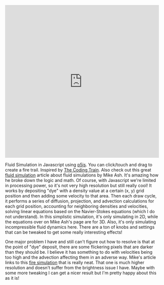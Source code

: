 <iframe
  title="Fluid Simulation"
  src="https://lukeworks.tech/sketch/fluid-simulation"
  frameborder="0"
  width="100%"
  height="500px"
  scrolling="no"
></iframe>

Fluid Simulation in Javascript using [p5js][]. You can click/touch and drag to
create a fire trail. Inspired by [The Coding Train][]. Also check out this great
[fluid simulation][] article about fluid simulations by Mike Ash. It's amazing
how he broke down the logic and math. Of course, with Javascript we're limited
in processing power, so it's not very high resolution but still really cool! It
works by depositing "dye" with a density value at a certain (x, y) grid position
and then adding some velocity to that area. Then each draw cycle, it performs a
series of diffusion, projection, and advection calculations for each grid
position, accounting for neighboring densities and velocities, solving linear
equations based on the Navier-Stokes equations (which I do not understand). In
this simplistic simulation, it's only simulating in 2D, while the equations over
on Mike Ash's page are for 3D. Also, it's only simulating incompressible fluid
dynamics here. There are a ton of knobs and settings that can be tweaked to get
some really interesting effects!

One major problem I have and still can't figure out how to resolve is that at
the point of "dye" deposit, there are some flickering pixels that are darker
than they should be. I believe it has something to do with velocities being too
high and the advection affecting them in an adverse way. Mike's article links to
this [fire simulation][] that is really neat. That one is much higher resolution
and doesn't suffer from the brightness issue I have. Maybe with some more
tweaking I can get a nicer result but I'm pretty happy about this as it is!

[p5js]: https://p5js.org/
[The Coding Train]: https://www.youtube.com/watch?v=alhpH6ECFvQ
[fluid simulation]: https://mikeash.com/pyblog/fluid-simulation-for-dummies.html
[fire simulation]: https://www.escapemotions.com/experiments/fluid_fire_3/index.php
